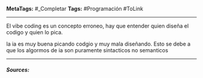 **MetaTags:** #_Completar
**Tags:** #Programación  #ToLink 
- - -
El vibe coding es un concepto erroneo, hay que entender quien diseña el codigo y quien lo pica.

la ia es muy buena picando codgio y muy mala diseñando.
Esto se debe a que los algormos de ia son puramente sintacticos no semanticos


- - - 
#### ***Sources:***